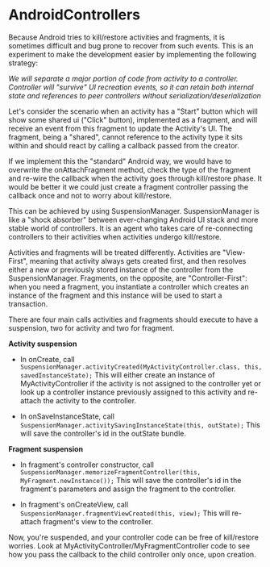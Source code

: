AndroidControllers
==================

Because Android tries to kill/restore activities and fragments, it is sometimes difficult and bug prone to recover from such events. This is an experiment to make the development easier by implementing the following strategy:

*We will separate a major portion of code from activity to a controller. Controller will "survive" UI recreation events, so it can retain both internal state and references to peer controllers without serialization/deserialization*

Let's consider the scenario when an activity has a "Start" button which will show some shared ui ("Click" button), implemented as a fragment, and will receive an event from this fragment to update the Activity's UI. The fragment, being a "shared", cannot reference to the activity type it sits within and should react by calling a callback passed from the creator. 

If we implement this the "standard" Android way, we would have to overwrite the onAttachFragment method, check the type of the fragment and re-wire the callback when the activity goes through kill/restore phase. It would be better it we could just create a fragment controller passing the callback once and not to worry about kill/restore.

This can be achieved by using SuspensionManager. SuspensionManager is like a "shock absorber" between ever-changing Android UI stack and more stable world of controllers. It is an agent who takes care of re-connecting controllers to their activities when activities undergo kill/restore.

Activities and fragments will be treated differently. Activities are "View-First", meaning that activity always gets created first, and then resolves either a new or previously stored instance of the controller from the SuspensionManager. Fragments, on the opposite, are "Controller-First": when you need a fragment, you instantiate a controller which creates an instance of the fragment and this instance will be used to start a transaction.

There are four main calls activities and fragments should execute to have a suspension, two for activity and two for fragment.

**Activity suspension**

- In onCreate, call 
`SuspensionManager.activityCreated(MyActivityController.class, this, savedInstanceState);` 
This will either create an instance of MyActivityController if the activity is not assigned to the controller yet or look up a controller instance previously assigned to this activity and re-attach the activity to the controller.
  
- In onSaveInstanceState, call 
`SuspensionManager.activitySavingInstanceState(this, outState);` 
This will save the controller's id in the outState bundle.

**Fragment suspension**

- In fragment's controller constructor, call 
`SuspensionManager.memorizeFragmentController(this, MyFragment.newInstance());`
This will save the controller's id in the fragment's parameters and assign the fragment to the controller.

- In fragment's onCreateView, call 
`SuspensionManager.fragmentViewCreated(this, view);`
This will re-attach fragment's view to the controller.

Now, you're suspended, and your controller code can be free of kill/restore worries. Look at MyActivityController/MyFragmentController code to see how you pass the callback to the child controller only once, upon creation.              